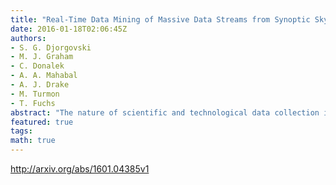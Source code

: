 ```yaml
---
title: "Real-Time Data Mining of Massive Data Streams from Synoptic Sky Surveys"
date: 2016-01-18T02:06:45Z
authors:
- S. G. Djorgovski
- M. J. Graham
- C. Donalek
- A. A. Mahabal
- A. J. Drake
- M. Turmon
- T. Fuchs
abstract: "The nature of scientific and technological data collection is evolving rapidly: data volumes and rates grow exponentially, with increasing complexity and information content, and there has been a transition from static data sets to data streams that must be analyzed in real time. Interesting or anomalous phenomena must be quickly characterized and followed up with additional measurements via optimal deployment of limited assets. Modern astronomy presents a variety of such phenomena in the form of transient events in digital synoptic sky surveys, including cosmic explosions (supernovae, gamma ray bursts), relativistic phenomena (black hole formation, jets), potentially hazardous asteroids, etc. We have been developing a set of machine learning tools to detect, classify and plan a response to transient events for astronomy applications, using the Catalina Real-time Transient Survey (CRTS) as a scientific and methodological testbed. The ability to respond rapidly to the potentially most interesting events is a key bottleneck that limits the scientific returns from the current and anticipated synoptic sky surveys. Similar challenge arise in other contexts, from environmental monitoring using sensor networks to autonomous spacecraft systems. Given the exponential growth of data rates, and the time-critical response, we need a fully automated and robust approach. We describe the results obtained to date, and the possible future developments."
featured: true
tags:
math: true
---
```

http://arxiv.org/abs/1601.04385v1
